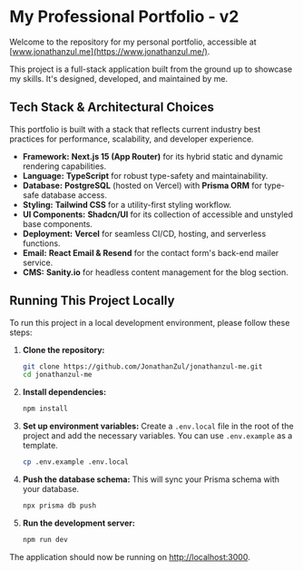 # My Professional Portfolio - v2

Welcome to the repository for my personal portfolio, accessible at [www.jonathanzul.me](https://www.jonathanzul.me/).

This project is a full-stack application built from the ground up to showcase my skills. It's designed, developed, and maintained by me.

## Tech Stack & Architectural Choices

This portfolio is built with a stack that reflects current industry best practices for performance, scalability, and developer experience.

- **Framework:** **Next.js 15 (App Router)** for its hybrid static and dynamic rendering capabilities.
- **Language:** **TypeScript** for robust type-safety and maintainability.
- **Database:** **PostgreSQL** (hosted on Vercel) with **Prisma ORM** for type-safe database access.
- **Styling:** **Tailwind CSS** for a utility-first styling workflow.
- **UI Components:** **Shadcn/UI** for its collection of accessible and unstyled base components.
- **Deployment:** **Vercel** for seamless CI/CD, hosting, and serverless functions.
- **Email:** **React Email & Resend** for the contact form's back-end mailer service.
- **CMS:** **Sanity.io** for headless content management for the blog section.

## Running This Project Locally

To run this project in a local development environment, please follow these steps:

1. **Clone the repository:**

    ```bash
    git clone https://github.com/JonathanZul/jonathanzul-me.git
    cd jonathanzul-me
    ```

2. **Install dependencies:**

    ```bash
    npm install
    ```

3. **Set up environment variables:**
    Create a `.env.local` file in the root of the project and add the necessary variables. You can use `.env.example` as a template.

    ```bash
    cp .env.example .env.local
    ```

4. **Push the database schema:**
    This will sync your Prisma schema with your database.

    ```bash
    npx prisma db push
    ```

5. **Run the development server:**

    ```bash
    npm run dev
    ```

The application should now be running on [http://localhost:3000](http://localhost:3000).
